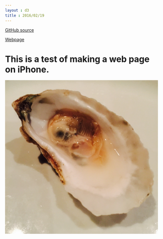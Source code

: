 ```yaml
---
layout : d3
title : 2016/02/19
---
```

[GitHub source](https://github.com/bigdata-mindstorms/d3-playground/blob/gh-pages/ontouchstart/2016/02/19/index.md) 

[Webpage](https://bigdata-mindstorms.github.io/d3-playground/ontouchstart/2016/02/19/index.html)

# This is a test of making a web page on iPhone. 

![](image.jpeg)
